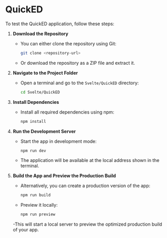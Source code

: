 # QuickED

To test the QuickED application, follow these steps:

1. **Download the Repository**
   - You can either clone the repository using Git:
     ```bash
     git clone <repository-url>
     ```
   - Or download the repository as a ZIP file and extract it.

2. **Navigate to the Project Folder**
   - Open a terminal and go to the `Svelte/QuickED` directory:
     ```bash
     cd Svelte/QuickED
     ```

3. **Install Dependencies**
   - Install all required dependencies using npm:
     ```bash
     npm install
     ```

4. **Run the Development Server**
   - Start the app in development mode:
     ```bash
     npm run dev
     ```
   - The application will be available at the local address shown in the terminal.

5. **Build the App and Preview the Production Build**
   - Alternatively, you can create a production version of the app:
      ```bash
      npm run build
      ```
   - Preview it locally:
      ```bash
      npm run preview
      ```
   -This will start a local server to preview the optimized production build of your app.
